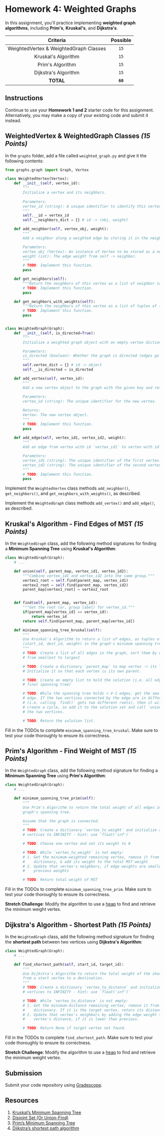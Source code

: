 # Homework 4: Weighted Graphs

In this assignment, you'll practice implementing **weighted graph algorithms**, including **Prim's**, **Kruskal's**, and **Dijkstra's**.

| Criteria | Possible |
| :------: | :------: |
| WeightedVertex & WeightedGraph Classes | `15` |
| Kruskal's Algorithm | `15` |
| Prim's Algorithm | `15` |
| Dijkstra's Algorithm | `15` |
| **TOTAL** | **`60`** |

## Instructions

Continue to use your **Homework 1 and 2** starter code for this assignment. Alternatively, you may make a copy of your existing code and submit it instead.

## WeightedVertex & WeightedGraph Classes _(15 Points)_

In the `graphs` folder, add a file called `weighted_graph.py` and give it the following contents:

```py
from graphs.graph import Graph, Vertex

class WeightedVertex(Vertex):
    def __init__(self, vertex_id):
        """
        Initialize a vertex and its neighbors.
        
        Parameters:
        vertex_id (string): A unique identifier to identify this vertex.
        """
        self.__id = vertex_id
        self.__neighbors_dict = {} # id -> (obj, weight)

    def add_neighbor(self, vertex_obj, weight):
        """
        Add a neighbor along a weighted edge by storing it in the neighbors dictionary.

        Parameters:
        vertex_obj (Vertex): An instance of Vertex to be stored as a neighbor.
        weight (int): The edge weight from self -> neighbor.
        """
        # TODO: Implement this function.
        pass

    def get_neighbors(self):
        """Return the neighbors of this vertex as a list of neighbor ids."""
        # TODO: Implement this function.
        pass

    def get_neighbors_with_weights(self):
        """Return the neighbors of this vertex as a list of tuples of (neighbor_id, weight)."""
        # TODO: Implement this function.
        pass


class WeightedGraph(Graph):
    def __init__(self, is_directed=True):
        """
        Initialize a weighted graph object with an empty vertex dictionary.

        Parameters:
        is_directed (boolean): Whether the graph is directed (edges go in only one direction).
        """
        self.vertex_dict = {} # id -> object
        self.__is_directed = is_directed

    def add_vertex(self, vertex_id):
        """
        Add a new vertex object to the graph with the given key and return the vertex.
        
        Parameters:
        vertex_id (string): The unique identifier for the new vertex.

        Returns:
        Vertex: The new vertex object.
        """
        # TODO: Implement this function.
        pass
    
    def add_edge(self, vertex_id1, vertex_id2, weight):
        """
        Add an edge from vertex with id `vertex_id1` to vertex with id `vertex_id2`.

        Parameters:
        vertex_id1 (string): The unique identifier of the first vertex.
        vertex_id2 (string): The unique identifier of the second vertex.
        """
        # TODO: Implement this function.
        pass
```

Implement the `WeightedVertex` class methods `add_neighbor()`, `get_neighbors()`, 
and `get_neighbors_with_weights()`, as described.

Implement the `WeightedGraph` class methods `add_vertex()` and `add_edge()`, as described.

## Kruskal's Algorithm - Find Edges of MST _(15 Points)_

In the `WeightedGraph` class, add the following method signatures for finding a **Minimum Spanning Tree** using **Kruskal's Algorithm**:

```py
class WeightedGraph(Graph):
    # ...

    def union(self, parent_map, vertex_id1, vertex_id2):
        """Combine vertex_id1 and vertex_id2 into the same group."""
        vertex1_root = self.find(parent_map, vertex_id1)
        vertex2_root = self.find(parent_map, vertex_id2)
        parent_map[vertex1_root] = vertex2_root


    def find(self, parent_map, vertex_id):
        """Get the root (or, group label) for vertex_id."""
        if(parent_map[vertex_id] == vertex_id):
            return vertex_id
        return self.find(parent_map, parent_map[vertex_id])

    def minimum_spanning_tree_kruskal(self):
        """
        Use Kruskal's Algorithm to return a list of edges, as tuples of 
        (start_id, dest_id, weight) in the graph's minimum spanning tree.
        """
        # TODO: Create a list of all edges in the graph, sort them by weight 
        # from smallest to largest

        # TODO: Create a dictionary `parent_map` to map vertex -> its "parent". 
        # Initialize it so that each vertex is its own parent.

        # TODO: Create an empty list to hold the solution (i.e. all edges in the 
        # final spanning tree)

        # TODO: While the spanning tree holds < V-1 edges, get the smallest 
        # edge. If the two vertices connected by the edge are in different sets 
        # (i.e. calling `find()` gets two different roots), then it will not 
        # create a cycle, so add it to the solution set and call `union()` on 
        # the two vertices.

        # TODO: Return the solution list.
```

Fill in the TODOs to complete `minimum_spanning_tree_kruskal`. Make sure to test your code thoroughly to ensure its correctness.

## Prim's Algorithm - Find Weight of MST _(15 Points)_

In the `WeightedGraph` class, add the following method signature for finding a **Minimum Spanning Tree** using **Prim's Algorithm**:

```py
class WeightedGraph(Graph):
    # ...

    def minimum_spanning_tree_prim(self):
        """
        Use Prim's Algorithm to return the total weight of all edges in the
        graph's spanning tree.

        Assume that the graph is connected.
        """
        # TODO: Create a dictionary `vertex_to_weight` and initialize all
        # vertices to INFINITY - hint: use `float('inf')`

        # TODO: Choose one vertex and set its weight to 0

        # TODO: While `vertex_to_weight` is not empty:
        # 1. Get the minimum-weighted remaining vertex, remove it from the
        #    dictionary, & add its weight to the total MST weight
        # 2. Update that vertex's neighbors, if edge weights are smaller than
        #    previous weights

        # TODO: Return total weight of MST
```

Fill in the TODOs to complete `minimum_spanning_tree_prim`. Make sure to test your code thoroughly to ensure its correctness.

**Stretch Challenge**: Modify the algorithm to use a [heap](https://www.geeksforgeeks.org/heap-data-structure/) to find and retrieve the minimum weight vertex.

## Dijkstra's Algorithm - Shortest Path _(15 Points)_

In the `WeightedGraph` class, add the following method signature for finding the **shortest path** between two vertices using **Dijkstra's Algorithm**:

```py
class WeightedGraph(Graph):
    # ...

    def find_shortest_path(self, start_id, target_id):
        """
        Use Dijkstra's Algorithm to return the total weight of the shortest path
        from a start vertex to a destination.
        """
        # TODO: Create a dictionary `vertex_to_distance` and initialize all
        # vertices to INFINITY - hint: use `float('inf')`

        # TODO: While `vertex_to_distance` is not empty:
        # 1. Get the minimum-distance remaining vertex, remove it from the
        #    dictionary. If it is the target vertex, return its distance.
        # 2. Update that vertex's neighbors by adding the edge weight to the
        #    vertex's distance, if it is lower than previous.

        # TODO: Return None if target vertex not found.
```

Fill in the TODOs to complete `find_shortest_path`. Make sure to test your code thoroughly to ensure its correctness.

**Stretch Challenge**: Modify the algorithm to use a [heap](https://www.geeksforgeeks.org/heap-data-structure/) to find and retrieve the minimum weight vertex.

## Submission

Submit your code repository using [Gradescope](https://gradescope.com).

## Resources

1. [Kruskal’s Minimum Spanning Tree](https://www.geeksforgeeks.org/kruskals-minimum-spanning-tree-algorithm-greedy-algo-2/)
1. [Disjoint Set (Or Union-Find)](https://www.geeksforgeeks.org/union-find/)
1. [Prim’s Minimum Spanning Tree](https://www.geeksforgeeks.org/prims-minimum-spanning-tree-mst-greedy-algo-5/)
1. [Dijkstra’s shortest path algorithm](https://www.geeksforgeeks.org/dijkstras-shortest-path-algorithm-greedy-algo-7/)

